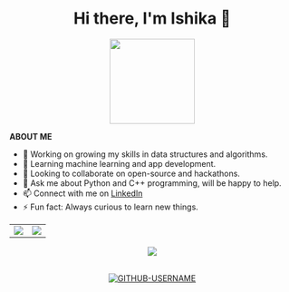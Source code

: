 <h1 align = "center">Hi there, I'm Ishika 👋</h1>
<p align = "center">
  <img src = "https://c.tenor.com/EU5PsyIFwRUAAAAi/wumpus-discord.gif", height = "150", width = "150">
 </p>

**ABOUT ME**<br>
- 🔭 Working on growing my skills in data structures and algorithms.
- 🌱 Learning machine learning and app development.
- 👯 Looking to collaborate on open-source and hackathons.
- 💬 Ask me about Python and C++ programming, will be happy to help.
- 📫 Connect with me on [LinkedIn](https://www.linkedin.com/in/ishika-punchariya-7a286121b)
- ⚡ Fun fact: Always curious to learn new things.
 
 <table border = "0">
  <tr>
 <a href="https://github.com/Ishika2/github-readme-stats">
  <td><img align="center" src="https://github-readme-stats.vercel.app/api?username=Ishika2&show_icons=true&theme=radical" />
</a>

<a href="https://github.com/Ishika2/github-readme-stats">
  <td><img align="center" src="https://github-readme-streak-stats.herokuapp.com/?user=Ishika2" />
</a>
    </tr>
</table>
<p align = "center">
<img align="center" src="https://github-readme-stats.vercel.app/api/top-langs/?username=Ishika2&layout=compact" />
</p> 

<p align = "center">
  <!--<font style = "courier new"> <i>VISITOR COUNT</i> </font>-->
  <br>
  <!--<img src = "https://profile-counter.glitch.me/{Ishika2}/count.svg">-->
  <img src="https://komarev.com/ghpvc/?username=Ishika2&label=PROFILE+VIEWS&color=green&style=plastic" alt="GITHUB-USERNAME" />
</p>

<!-- [![GitHub Streak](https://github-readme-streak-stats.herokuapp.com/?user=DenverCoder1)](https://git.io/streak-stats) -->
<!--- &nbsp&nbsp&nbsp&nbsp&nbsp&nbsp&nbsp&nbsp&nbsp&nbsp&nbsp&nbsp&nbsp&nbsp&nbsp&nbsp&nbsp&nbsp&nbsp&nbsp&nbsp&nbsp&nbsp&nbsp -->
